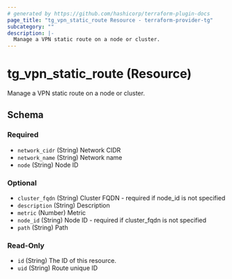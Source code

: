 ```yaml
---
# generated by https://github.com/hashicorp/terraform-plugin-docs
page_title: "tg_vpn_static_route Resource - terraform-provider-tg"
subcategory: ""
description: |-
  Manage a VPN static route on a node or cluster.
---
```


# tg_vpn_static_route (Resource)

Manage a VPN static route on a node or cluster.



<!-- schema generated by tfplugindocs -->
## Schema

### Required

- `network_cidr` (String) Network CIDR
- `network_name` (String) Network name
- `node` (String) Node ID

### Optional

- `cluster_fqdn` (String) Cluster FQDN - required if node_id is not specified
- `description` (String) Description
- `metric` (Number) Metric
- `node_id` (String) Node ID - required if cluster_fqdn is not specified
- `path` (String) Path

### Read-Only

- `id` (String) The ID of this resource.
- `uid` (String) Route unique ID
